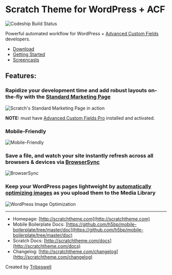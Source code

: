 # Scratch Theme for WordPress + ACF

![Codeship Build Status](https://codeship.com/projects/e3e8c2e0-9db0-0132-4699-4ef4301ddd41/status?branch=master)

Powerful automated workflow for WordPress + [Advanced Custom Fields](http://advancedcustomfields.com) developers.

- [Download](https://github.com/zackphilipps/scratch-theme/archive/master.zip)
- [Getting Started](http://scratchtheme.com/docs/getting-started)
- [Screencasts](http://scratchtheme.com/docs/screencasts/)

## Features:

### Rapidize your development time and add robust layouts on-the-fly with the [Standard Marketing Page](http://scratchtheme.com/docs/advanced/#marketing-page)

![Scratch's Standard Marketing Page in action](http://scratchtheme.com/wp-content/themes/scratch-theme/img/marketing-page-slower.gif)

**NOTE:** must have [Advanced Custom Fields Pro](http://www.advancedcustomfields.com/pro) installed and activated.

### Mobile-Friendly

![Mobile-Friendly](http://scratchtheme.com/wp-content/themes/scratch-theme/img/mobile.gif)

### Save a file, and watch your site instantly refresh across all browsers & devices via [BrowserSync](http://www.browsersync.io/)

![BrowserSync](http://scratchtheme.com/wp-content/themes/scratch-theme/img/browsersync.gif)

### Keep your WordPress pages lightweight by [automatically optimizing images](https://github.com/gruntjs/grunt-contrib-imagemin) as you upload them to the Media Library

![WordPress Image Optimization](http://scratchtheme.com/wp-content/themes/scratch-theme/img/imagemin.gif)

---

- Homepage: [http://scratchtheme.com](http://scratchtheme.com)
- Mobile Boilerplate Docs: [https://github.com/h5bp/mobile-boilerplate/tree/master/doc](https://github.com/h5bp/mobile-boilerplate/tree/master/doc)
- Scratch Docs: [http://scratchtheme.com/docs](http://scratchtheme.com/docs)
- Changelog: [http://scratchtheme.com/changelog](http://scratchtheme.com/changelog)

Created by [Tribeswell](http://tribeswell.com)
